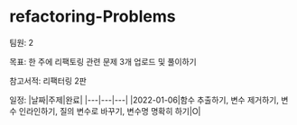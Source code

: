 # refactoring-Problems

팀원: 2

목표: 한 주에 리팩토링 관련 문제 3개 업로드 및 풀이하기

참고서적: 리팩터링 2판

일정:
|날짜|주제|완료|
|---|---|---|
|2022-01-06|함수 추출하기, 변수 제거하기, 변수 인라인하기, 질의 변수로 바꾸기, 변수명 명확히 하기|O|
